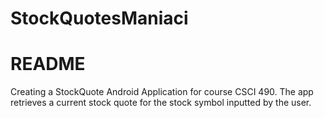 # StockQuotesManiaci
# README

Creating a StockQuote Android Application for course CSCI 490. The app retrieves a current stock quote for the stock symbol inputted
by the user.
